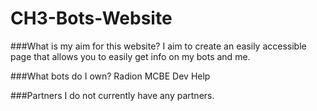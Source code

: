 # CH3-Bots-Website

###What is my aim for this website?
I aim to create an easily accessible page that allows you to easily get info on my bots and me.

###What bots do I own?
Radion
MCBE Dev Help


###Partners
I do not currently have any partners.
